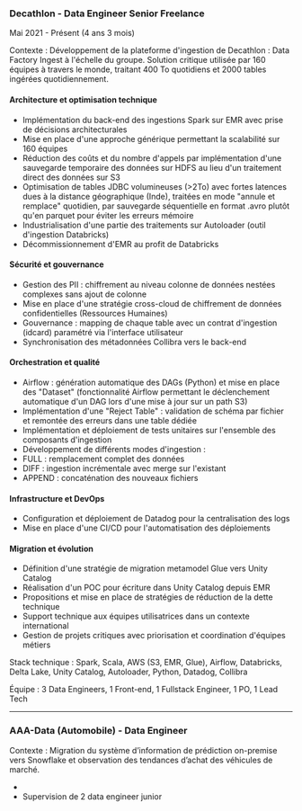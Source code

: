 ### Decathlon - Data Engineer Senior Freelance
Mai 2021 - Présent (4 ans 3 mois)

Contexte : Développement de la plateforme d'ingestion de Decathlon : Data Factory Ingest à l'échelle du groupe. Solution critique utilisée par 160 équipes à travers le monde, traitant 400 To quotidiens et 2000 tables ingérées quotidiennement.

#### Architecture et optimisation technique
- Implémentation du back-end des ingestions Spark sur EMR avec prise de décisions architecturales
- Mise en place d'une approche générique permettant la scalabilité sur 160 équipes
- Réduction des coûts et du nombre d'appels par implémentation d'une sauvegarde temporaire des données sur HDFS au lieu d'un traitement direct des données sur S3
- Optimisation de tables JDBC volumineuses (>2To) avec fortes latences dues à la distance géographique (Inde), traitées en mode "annule et remplace" quotidien, par sauvegarde séquentielle en format .avro plutôt qu'en parquet pour éviter les erreurs mémoire
- Industrialisation d'une partie des traitements sur Autoloader (outil d'ingestion Databricks)
- Décommissionnement d'EMR au profit de Databricks

#### Sécurité et gouvernance
- Gestion des PII : chiffrement au niveau colonne de données nestées complexes sans ajout de colonne
- Mise en place d'une stratégie cross-cloud de chiffrement de données confidentielles (Ressources Humaines)
- Gouvernance : mapping de chaque table avec un contrat d'ingestion (idcard) paramétré via l'interface utilisateur
- Synchronisation des métadonnées Collibra vers le back-end

#### Orchestration et qualité
- Airflow : génération automatique des DAGs (Python) et mise en place des "Dataset" (fonctionnalité Airflow permettant le déclenchement automatique d'un DAG lors d'une mise à jour sur un path S3)
- Implémentation d'une "Reject Table" : validation de schéma par fichier et remontée des erreurs dans une table dédiée
- Implémentation et déploiement de tests unitaires sur l'ensemble des composants d'ingestion
- Développement de différents modes d'ingestion :
 - FULL : remplacement complet des données
 - DIFF : ingestion incrémentale avec merge sur l'existant
 - APPEND : concaténation des nouveaux fichiers

#### Infrastructure et DevOps
- Configuration et déploiement de Datadog pour la centralisation des logs
- Mise en place d'une CI/CD pour l'automatisation des déploiements

#### Migration et évolution
- Définition d'une stratégie de migration metamodel Glue vers Unity Catalog
- Réalisation d'un POC pour écriture dans Unity Catalog depuis EMR
- Propositions et mise en place de stratégies de réduction de la dette technique
- Support technique aux équipes utilisatrices dans un contexte international
- Gestion de projets critiques avec priorisation et coordination d'équipes métiers

Stack technique : Spark, Scala, AWS (S3, EMR, Glue), Airflow, Databricks, Delta Lake, Unity Catalog, Autoloader, Python, Datadog, Collibra

Équipe : 3 Data Engineers, 1 Front-end, 1 Fullstack Engineer, 1 PO, 1 Lead Tech


------


### AAA-Data (Automobile) - Data Engineer
Contexte : Migration du système d’information de prédiction on-premise vers Snowflake et observation des tendances d’achat des véhicules de marché.

- 
- Supervision de 2 data engineer junior